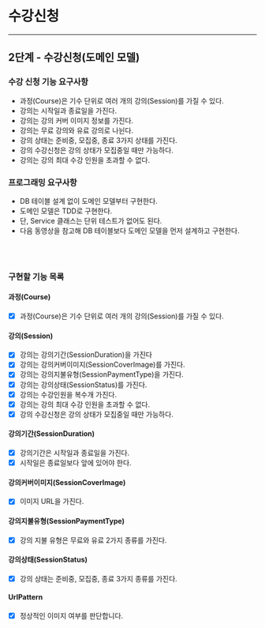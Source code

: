 # 수강신청

---

## 2단계 - 수강신청(도메인 모델)

### 수강 신청 기능 요구사항

- 과정(Course)은 기수 단위로 여러 개의 강의(Session)를 가질 수 있다.
- 강의는 시작일과 종료일을 가진다.
- 강의는 강의 커버 이미지 정보를 가진다.
- 강의는 무료 강의와 유료 강의로 나뉜다.
- 강의 상태는 준비중, 모집중, 종료 3가지 상태를 가진다.
- 강의 수강신청은 강의 상태가 모집중일 때만 가능하다.
- 강의는 강의 최대 수강 인원을 초과할 수 없다.

### 프로그래밍 요구사항

- DB 테이블 설계 없이 도메인 모델부터 구현한다.
- 도메인 모델은 TDD로 구현한다.
- 단, Service 클래스는 단위 테스트가 없어도 된다.
- 다음 동영상을 참고해 DB 테이블보다 도메인 모델을 먼저 설계하고 구현한다.

<br/>
<br/>

### 구현할 기능 목록

#### 과정(Course)

- [x] 과정(Course)은 기수 단위로 여러 개의 강의(Session)를 가질 수 있다.

#### 강의(Session)

- [x] 강의는 강의기간(SessionDuration)을 가진다
- [x] 강의는 강의커버이미지(SessionCoverImage)를 가진다.
- [x] 강의는 강의지불유형(SessionPaymentType)을 가진다.
- [x] 강의는 강의상태(SessionStatus)를 가진다.
- [x] 강의는 수강인원을 복수개 가진다.
- [x] 강의는 강의 최대 수강 인원을 초과할 수 없다.
- [x] 강의 수강신청은 강의 상태가 모집중일 때만 가능하다.

#### 강의기간(SessionDuration)

- [x] 강의기간은 시작일과 종료일을 가진다.
- [x] 시작일은 종료일보다 앞에 있어야 한다.

#### 강의커버이미지(SessionCoverImage)

- [x] 이미지 URL을 가진다.

#### 강의지불유형(SessionPaymentType)

- [x] 강의 지불 유형은 무료와 유료 2가지 종류를 가진다.

#### 강의상태(SessionStatus)

- [x] 강의 상태는 준비중, 모집중, 종료 3가지 종류를 가진다.

#### UrlPattern

- [x] 정상적인 이미지 여부를 판단합니다.
